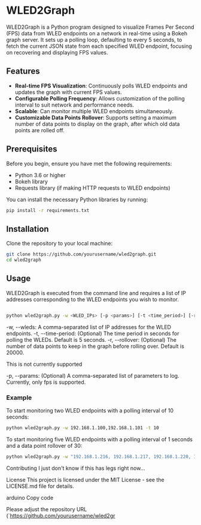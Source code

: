 # WLED2Graph

WLED2Graph is a Python program designed to visualize Frames Per Second (FPS) data from WLED endpoints on a network in real-time using a Bokeh graph server. It sets up a polling loop, defaulting to every 5 seconds, to fetch the current JSON state from each specified WLED endpoint, focusing on recovering and displaying FPS values.

## Features

- **Real-time FPS Visualization**: Continuously polls WLED endpoints and updates the graph with current FPS values.
- **Configurable Polling Frequency**: Allows customization of the polling interval to suit network and performance needs.
- **Scalable**: Can monitor multiple WLED endpoints simultaneously.
- **Customizable Data Points Rollover**: Supports setting a maximum number of data points to display on the graph, after which old data points are rolled off.

## Prerequisites

Before you begin, ensure you have met the following requirements:

- Python 3.6 or higher
- Bokeh library
- Requests library (if making HTTP requests to WLED endpoints)

You can install the necessary Python libraries by running:

```bash
pip install -r requirements.txt
```

## Installation
Clone the repository to your local machine:

```bash
git clone https://github.com/yourusername/wled2graph.git
cd wled2graph
```

## Usage
WLED2Graph is executed from the command line and requires a list of IP addresses corresponding to the WLED endpoints you wish to monitor.

```bash

python wled2graph.py -w <WLED_IPs> [-p <params>] [-t <time_period>] [-r <rollover>]
```

-w, --wleds: A comma-separated list of IP addresses for the WLED endpoints.
-t, --time-period: (Optional) The time period in seconds for polling the WLEDs. Default is 5 seconds.
-r, --rollover: (Optional) The number of data points to keep in the graph before rolling over. Default is 20000.

This is not currently supported

-p, --params: (Optional) A comma-separated list of parameters to log. Currently, only fps is supported.

### Example
To start monitoring two WLED endpoints with a polling interval of 10 seconds:

```bash
python wled2graph.py -w 192.168.1.100,192.168.1.101 -t 10
```

To start monitoring five WLED endpoints with a polling interval of 1 seconds and a data point rollover of 30:

```bash
python wled2graph.py -w "192.168.1.216, 192.168.1.217, 192.168.1.220, 192.168.1.229, 192.168.1.230" -t 1 -r 30
```
Contributing
I just don't know if this has legs right now...

License
This project is licensed under the MIT License - see the LICENSE.md file for details.

arduino
Copy code

Please adjust the repository URL (`https://github.com/yourusername/wled2gr
